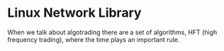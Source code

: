# Linux Network Library

When we talk about algotrading there are a set of algorithms, HFT (high frequency trading), where the time plays an important rule.